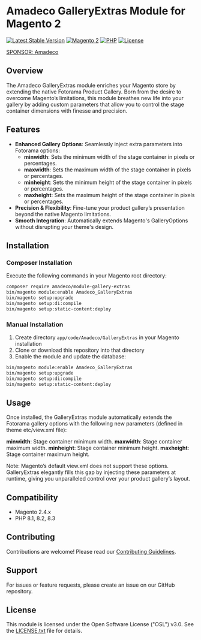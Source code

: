 # Amadeco GalleryExtras Module for Magento 2

[![Latest Stable Version](https://img.shields.io/github/v/release/Amadeco/module-gallery-extras)](https://github.com/Amadeco/module-gallery-extras/releases)
[![Magento 2](https://img.shields.io/badge/Magento-2.4.x-brightgreen.svg)](https://magento.com)
[![PHP](https://img.shields.io/badge/PHP-8.1|8.2|8.3-blue.svg)](https://www.php.net)
[![License](https://img.shields.io/github/license/Amadeco/module-gallery-extras)](https://github.com/Amadeco/module-gallery-extras/blob/main/LICENSE)

[SPONSOR: Amadeco](https://www.amadeco.fr)

## Overview

The Amadeco GalleryExtras module enriches your Magento store by extending the native Fotorama Product Gallery. Born from the desire to overcome Magento’s limitations, this module breathes new life into your gallery by adding custom parameters that allow you to control the stage container dimensions with finesse and precision.

## Features

- **Enhanced Gallery Options**: Seamlessly inject extra parameters into Fotorama options:
  - **minwidth**: Sets the minimum width of the stage container in pixels or percentages.
  - **maxwidth**: Sets the maximum width of the stage container in pixels or percentages.
  - **minheight**: Sets the minimum height of the stage container in pixels or percentages.
  - **maxheight**: Sets the maximum height of the stage container in pixels or percentages.
- **Precision & Flexibility**: Fine-tune your product gallery’s presentation beyond the native Magento limitations.
- **Smooth Integration**: Automatically extends Magento's GalleryOptions without disrupting your theme's design.

## Installation

### Composer Installation

Execute the following commands in your Magento root directory:

```bash
composer require amadeco/module-gallery-extras
bin/magento module:enable Amadeco_GalleryExtras
bin/magento setup:upgrade
bin/magento setup:di:compile
bin/magento setup:static-content:deploy
```

### Manual Installation

1. Create directory `app/code/Amadeco/GalleryExtras` in your Magento installation
2. Clone or download this repository into that directory
3. Enable the module and update the database:

```bash
bin/magento module:enable Amadeco_GalleryExtras
bin/magento setup:upgrade
bin/magento setup:di:compile
bin/magento setup:static-content:deploy
```

## Usage

Once installed, the GalleryExtras module automatically extends the Fotorama gallery options with the following new parameters (defined in theme etc/view.xml file):

**minwidth**: Stage container minimum width.
**maxwidth**: Stage container maximum width.
**minheight**: Stage container minimum height.
**maxheight**: Stage container maximum height.

Note: Magento’s default view.xml does not support these options. GalleryExtras elegantly fills this gap by injecting these parameters at runtime, giving you unparalleled control over your product gallery’s layout.

## Compatibility

- Magento 2.4.x
- PHP 8.1, 8.2, 8.3

## Contributing

Contributions are welcome! Please read our [Contributing Guidelines](CONTRIBUTING.md).

## Support

For issues or feature requests, please create an issue on our GitHub repository.

## License

This module is licensed under the Open Software License ("OSL") v3.0. See the [LICENSE.txt](LICENSE.txt) file for details.
